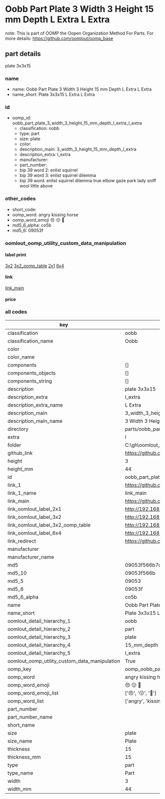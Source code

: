# Oobb Part Plate 3 Width 3 Height 15 mm Depth L Extra L Extra  

note: This is part of OOMP the Oopen Organization Method For Parts. For more details: https://github.com/oomlout/oomp_base

##  part details
  



plate 3x3x15



### name
* name: Oobb Part Plate 3 Width 3 Height 15 mm Depth L Extra L Extra
* name_short: Plate 3x3x15 L Extra L Extra
### id
* oomp_id: oobb_part_plate_3_width_3_height_15_mm_depth_l_extra_l_extra
  * classification: oobb
  * type: part
  * size: plate
  * color: 
  * description_main: 3_width_3_height_15_mm_depth_l_extra
  * description_extra: l_extra
  * manufacturer: 
  * part_number: 
  * bip 39 word 2: enlist squirrel
  * bip 39 word 3: enlist squirrel dilemma
  * bip 39 word: enlist squirrel dilemma true elbow gaze park lady sniff wool little above

### other_codes
* short_code: 
* oomp_word: angry kissing horse
* oomp_word_emoji :angry: :kissing: :horse:
* md5_6_alpha: co5b
* md5_6: 09053f






### oomlout_oomp_utility_custom_data_manipulation
#### label print
[3x2](http://192.168.1.245:1112/?label=oomp%20co5b)
[3x2_oomp_table](http://192.168.1.108:1112/?label=oomp%20co5b)
[2x1](http://192.168.1.242:1112/?label=oomp%20co5b)
[6x4](http://192.168.1.55:1112/?label=oomp%20co5b)    

#### link

[link_main](https://github.com/oomlout/oomlout_oobb_version_4_generated_parts/tree/main/navigation_oomp/oobb/part/plate/3_width_3_height_15_mm_depth_l_extra/l_extra/part)                              

#### price







### all codes 
| key | value |  
| --- | --- |  
| classification | oobb |  
| classification_name | Oobb |  
| color |  |  
| color_name |  |  
| components | [] |  
| components_objects | [] |  
| components_string | [] |  
| description | plate 3x3x15 |  
| description_extra | l_extra |  
| description_extra_name | L Extra |  
| description_main | 3_width_3_height_15_mm_depth_l_extra |  
| description_main_name | 3 Width 3 Height 15 mm Depth L Extra |  
| directory | parts/oobb_part_plate_3_width_3_height_15_mm_depth_l_extra_l_extra |  
| extra | l |  
| folder | C:\gh\oomlout_oobb_version_4_generated_parts\parts\oobb_part_plate_3_width_3_height_15_mm_depth_l_extra_l_extra |  
| github_link | https://github.com/oomlout/oomlout_oomp_part_src/tree/main/parts/oobb_part_plate_3_width_3_height_15_mm_depth_l_extra_l_extra |  
| height | 3 |  
| height_mm | 44 |  
| id | oobb_part_plate_3_width_3_height_15_mm_depth_l_extra_l_extra |  
| link_1 | https://github.com/oomlout/oomlout_oobb_version_4_generated_parts/tree/main/navigation_oomp/oobb/part/plate/3_width_3_height_15_mm_depth_l_extra/l_extra/part |  
| link_1_name | link_main |  
| link_main | https://github.com/oomlout/oomlout_oobb_version_4_generated_parts/tree/main/navigation_oomp/oobb/part/plate/3_width_3_height_15_mm_depth_l_extra/l_extra/part |  
| link_oomlout_label_2x1 | http://192.168.1.242:1112/?label=oomp%20co5b |  
| link_oomlout_label_3x2 | http://192.168.1.245:1112/?label=oomp%20co5b |  
| link_oomlout_label_3x2_oomp_table | http://192.168.1.108:1112/?label=oomp%20co5b |  
| link_oomlout_label_6x4 | http://192.168.1.55:1112/?label=oomp%20co5b |  
| link_redirect | https://github.com/oomlout/oomlout_oobb_version_4_generated_parts/tree/main/parts/_plate_03_03_15_ex_l |  
| manufacturer |  |  
| manufacturer_name |  |  
| md5 | 09053f566b7c940982a39e947c74ea56 |  
| md5_10 | 09053f566b |  
| md5_5 | 09053 |  
| md5_6 | 09053f |  
| md5_6_alpha | co5b |  
| name | Oobb Part Plate 3 Width 3 Height 15 mm Depth L Extra L Extra |  
| name_short | Plate 3x3x15 L Extra L Extra |  
| oomlout_detail_hierarchy_1 | oobb |  
| oomlout_detail_hierarchy_2 | part |  
| oomlout_detail_hierarchy_3 | plate |  
| oomlout_detail_hierarchy_4 | 15_mm_depth |  
| oomlout_detail_hierarchy_5 | l_extra |  
| oomlout_oomp_utility_custom_data_manipulation | True |  
| oomp_key | oomp_oobb_part_plate_3_width_3_height_15_mm_depth_l_extra_l_extra |  
| oomp_word | angry kissing horse |  
| oomp_word_emoji | :angry: :kissing: :horse: |  
| oomp_word_emoji_list | [':angry:', ':kissing:', ':horse:'] |  
| oomp_word_list | ['angry', 'kissing', 'horse'] |  
| part_number |  |  
| part_number_name |  |  
| short_name |  |  
| size | plate |  
| size_name | Plate |  
| thickness | 15 |  
| thickness_mm | 15 |  
| type | part |  
| type_name | Part |  
| width | 3 |  
| width_mm | 44 |  
